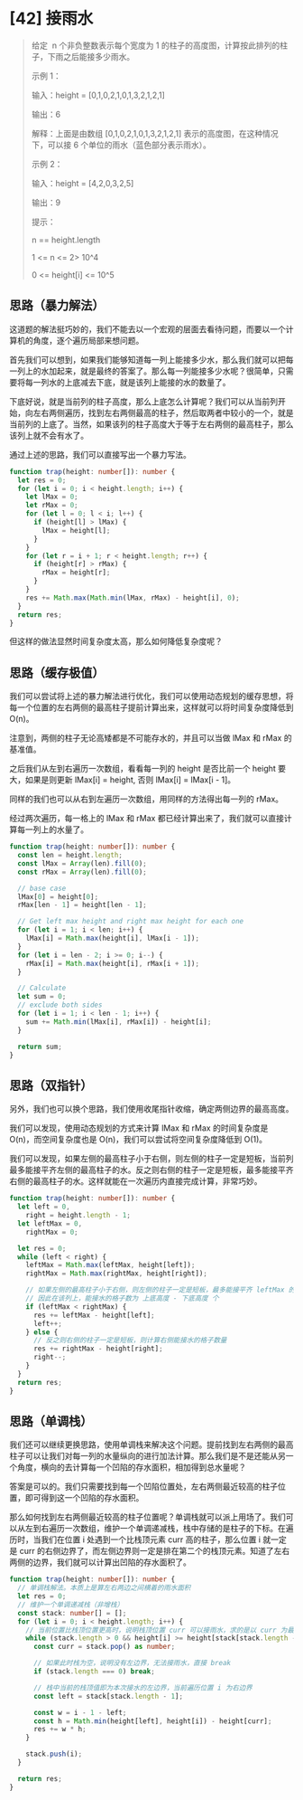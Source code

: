 # [42] 接雨水

> 给定  n 个非负整数表示每个宽度为 1 的柱子的高度图，计算按此排列的柱子，下雨之后能接多少雨水。
>
> 示例 1：
>
> 输入：height = [0,1,0,2,1,0,1,3,2,1,2,1]
>
> 输出：6
>
> 解释：上面是由数组 [0,1,0,2,1,0,1,3,2,1,2,1] 表示的高度图，在这种情况下，可以接 6 个单位的雨水（蓝色部分表示雨水）。
>
> 示例 2：
>
> 输入：height = [4,2,0,3,2,5]
>
> 输出：9
>
> 提示：
>
> n == height.length
>
> 1 <= n <= 2> 10^4
>
> 0 <= height[i] <= 10^5

## 思路（暴力解法）

这道题的解法挺巧妙的，我们不能去以一个宏观的层面去看待问题，而要以一个计算机的角度，逐个遍历局部来想问题。

首先我们可以想到，如果我们能够知道每一列上能接多少水，那么我们就可以把每一列上的水加起来，就是最终的答案了。那么每一列能接多少水呢？很简单，只需要将每一列水的上底减去下底，就是该列上能接的水的数量了。

下底好说，就是当前列的柱子高度，那么上底怎么计算呢？我们可以从当前列开始，向左右两侧遍历，找到左右两侧最高的柱子，然后取两者中较小的一个，就是当前列的上底了。当然，如果该列的柱子高度大于等于左右两侧的最高柱子，那么该列上就不会有水了。

通过上述的思路，我们可以直接写出一个暴力写法。

```ts
function trap(height: number[]): number {
  let res = 0;
  for (let i = 0; i < height.length; i++) {
    let lMax = 0;
    let rMax = 0;
    for (let l = 0; l < i; l++) {
      if (height[l] > lMax) {
        lMax = height[l];
      }
    }
    for (let r = i + 1; r < height.length; r++) {
      if (height[r] > rMax) {
        rMax = height[r];
      }
    }
    res += Math.max(Math.min(lMax, rMax) - height[i], 0);
  }
  return res;
}
```

但这样的做法显然时间复杂度太高，那么如何降低复杂度呢？

## 思路（缓存极值）

我们可以尝试将上述的暴力解法进行优化，我们可以使用动态规划的缓存思想，将每一个位置的左右两侧的最高柱子提前计算出来，这样就可以将时间复杂度降低到 O(n)。

注意到，两侧的柱子无论高矮都是不可能存水的，并且可以当做 lMax 和 rMax 的基准值。

之后我们从左到右遍历一次数组，看看每一列的 height 是否比前一个 height 要大，如果是则更新 lMax[i] = height, 否则 lMax[i] = lMax[i - 1]。

同样的我们也可以从右到左遍历一次数组，用同样的方法得出每一列的 rMax。

经过两次遍历，每一格上的 lMax 和 rMax 都已经计算出来了，我们就可以直接计算每一列上的水量了。

```ts
function trap(height: number[]): number {
  const len = height.length;
  const lMax = Array(len).fill(0);
  const rMax = Array(len).fill(0);

  // base case
  lMax[0] = height[0];
  rMax[len - 1] = height[len - 1];

  // Get left max height and right max height for each one
  for (let i = 1; i < len; i++) {
    lMax[i] = Math.max(height[i], lMax[i - 1]);
  }
  for (let i = len - 2; i >= 0; i--) {
    rMax[i] = Math.max(height[i], rMax[i + 1]);
  }

  // Calculate
  let sum = 0;
  // exclude both sides
  for (let i = 1; i < len - 1; i++) {
    sum += Math.min(lMax[i], rMax[i]) - height[i];
  }

  return sum;
}
```

## 思路（双指针）

另外，我们也可以换个思路，我们使用收尾指针收缩，确定两侧边界的最高高度。

我们可以发现，使用动态规划的方式来计算 lMax 和 rMax 的时间复杂度是 O(n)，而空间复杂度也是 O(n)，我们可以尝试将空间复杂度降低到 O(1)。

我们可以发现，如果左侧的最高柱子小于右侧，则左侧的柱子一定是短板，当前列最多能接平齐左侧的最高柱子的水。反之则右侧的柱子一定是短板，最多能接平齐右侧的最高柱子的水。这样就能在一次遍历内直接完成计算，非常巧妙。

```ts
function trap(height: number[]): number {
  let left = 0,
    right = height.length - 1;
  let leftMax = 0,
    rightMax = 0;

  let res = 0;
  while (left < right) {
    leftMax = Math.max(leftMax, height[left]);
    rightMax = Math.max(rightMax, height[right]);

    // 如果左侧的最高柱子小于右侧，则左侧的柱子一定是短板，最多能接平齐 leftMax 的水
    // 因此在该列上，能接水的格子数为 上底高度 - 下底高度 个
    if (leftMax < rightMax) {
      res += leftMax - height[left];
      left++;
    } else {
      // 反之则右侧的柱子一定是短板，则计算右侧能接水的格子数量
      res += rightMax - height[right];
      right--;
    }
  }
  return res;
}
```

## 思路（单调栈）

我们还可以继续更换思路，使用单调栈来解决这个问题。提前找到左右两侧的最高柱子可以让我们对每一列的水量纵向的进行加法计算。那么我们是不是还能从另一个角度，横向的去计算每一个凹陷的存水面积，相加得到总水量呢？

答案是可以的。我们只需要找到每一个凹陷位置处，左右两侧最近较高的柱子位置，即可得到这一个凹陷的存水面积。

那么如何找到左右两侧最近较高的柱子位置呢？单调栈就可以派上用场了。我们可以从左到右遍历一次数组，维护一个单调递减栈，栈中存储的是柱子的下标。在遍历时，当我们在位置 i 处遇到一个比栈顶元素 curr 高的柱子，那么位置 i 就一定是 curr 的右侧边界了，而左侧边界则一定是排在第二个的栈顶元素。知道了左右两侧的边界，我们就可以计算出凹陷的存水面积了。

```ts
function trap(height: number[]): number {
  // 单调栈解法。本质上是算左右两边之间横着的雨水面积
  let res = 0;
  // 维护一个单调递减栈（非增栈）
  const stack: number[] = [];
  for (let i = 0; i < height.length; i++) {
    // 当前位置比栈顶位置更高时，说明栈顶位置 curr 可以接雨水，求的是以 curr 为最低点时离左右最近的高点能存水的面积
    while (stack.length > 0 && height[i] >= height[stack[stack.length - 1]]) {
      const curr = stack.pop() as number;

      // 如果此时栈为空，说明没有左边界，无法接雨水，直接 break
      if (stack.length === 0) break;

      // 栈中当前的栈顶值即为本次接水的左边界，当前遍历位置 i 为右边界
      const left = stack[stack.length - 1];

      const w = i - 1 - left;
      const h = Math.min(height[left], height[i]) - height[curr];
      res += w * h;
    }

    stack.push(i);
  }

  return res;
}
```
